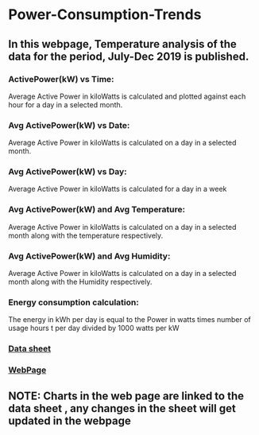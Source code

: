# Power-Consumption-Trends

## In this webpage, Temperature analysis of the data for the period, July-Dec 2019 is published.

### ActivePower(kW) vs Time:
 Average Active Power in kiloWatts is calculated and plotted against each hour for a day    in a selected month.

### Avg ActivePower(kW) vs Date:
 Average Active Power in kiloWatts is calculated on a day in a selected month.
        
### Avg ActivePower(kW) vs Day:
 Average Active Power in kiloWatts is calculated for a day in a week 

### Avg ActivePower(kW) and Avg Temperature: 
Average Active Power in kiloWatts is calculated on a day in a selected month along with the temperature respectively.

### Avg ActivePower(kW) and Avg Humidity:
Average Active Power in kiloWatts is calculated on a day in a selected month along with  the Humidity respectively.
      
### Energy consumption calculation:
 The energy in kWh per day  is equal to the Power in watts times number of usage hours t  per    day divided by 1000 watts per kW
 
 

### [Data sheet](https://docs.google.com/spreadsheets/d/1j-Zlqa5xSC52tAbO0DvhyyAt8wzeDHUXrPM9xR6hhR0/edit?usp=sharing)
### [WebPage](https://nishma25.github.io/Power-Consumption-Trends/project/index.html#)

## NOTE: Charts in the web page are linked to the data sheet , any changes in the sheet will get updated in the webpage



